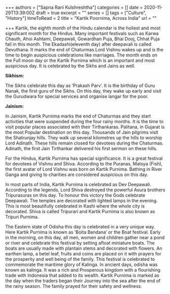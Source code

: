+++
authors = ["Sapna Rani Kulshreshtha"]
categories = []
date = 2020-11-29T13:39:00Z
draft = true
excerpt = ""
series = []
tags = ["Culture", "History"]
timeToRead = 2
title = "Kartik Poornima, Across India"
url = ""

+++
Kartik, the eighth month of the Hindu calendar is the holiest and most significant month for the Hindus. Many important festivals such as Karwa Chauth, Ahoi Ashtami, Deepawali, Gowardhan Puja, Bhai Dooj, Chhat Puja fall in this month. The Ekadashi(eleventh day) after deepavali is called Devuthana. It marks the end of Chaturmas.Lord Vishnu wakes up and is the time to begin auspicious celebrations like marriages. The month ends on the Full moon day or the Kartik Purnima which is an important and most auspicious day. It is celebrated by the Sikhs and Jains as well.

**Sikhism:**

The Sikhs celebrate this day as ‘Prakash Parv’. It is the birthday of Guru Nanak, the first guru of the Sikhs. On this day, they wake up early and visit the Gurudwara for special services and organise langar for the poor.

**Jainism:**

In Jainism, Kartik Purnima marks the end of Chaturmas and they start activities that were suspended during the four rainy months. It is the time to visit popular places associated with their Tirthankaras. Palitana, in Gujarat is the most Popular destination on this day. Thousands of Jain pilgrims visit the Shatrunjay hills. They walk up several kilometres up the hills to worship Lord Adinath. These hills remain closed for devotees during the Chaturmas. Adinath, the first Jain Tirthankar delivered his first sermon on these hills.

For the Hindus, Kartik Purnima has special significance. It is a great festival for devotees of Vishnu and Shiva. According to the Puranas, Matsya (Fish), the first avatar of Lord Vishnu was born on Kartik Purnima. Bathing in River Ganga and giving to charities are considered auspicious on this day.

In most parts of India, Kartik Purnima is celebrated as Dev Deepawali. According to the legends, Lord Shiva destroyed the powerful Asura brothers Tripurasuras on this day. To honour this victory the Gods celebrate Deepawali. The temples are decorated with lighted lamps in the evening. This is most beautifully celebrated in Kashi where the whole city is decorated. Shiva is called Tripurari and Kartik Purnima is also known as Tripuri Purnima.

The Eastern state of Odisha this day is celebrated in a very unique way. Here Kartik Purnima is known as ‘Boita Bandana’ or the Boat festival. Early in the morning, on this day, all men, women and children gather near a pond or river and celebrate this festival by setting afloat miniature boats. The boats are usually made with plantain stems and decorated with flowers. An earthen lamp, a betel leaf, fruits and coins are placed on it with prayers for the prosperity and well being of the family. This festival is celebrated to commemorate the maritime glory of Kalinga. In ancient days, odisha was known as kalinga. It was a rich and Prosperous kingdom with a flourishing trade with Indonesia that added to its wealth. Kartik Purnima is marked as the day when the traders began their Journey into the sea after the end of the rainy season. The family prayed for their safety and wellness.